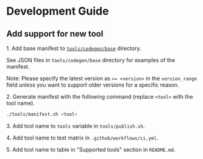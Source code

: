 # Development Guide

## Add support for new tool

1\. Add base manifest to [`tools/codegen/base`](tools/codegen/base) directory.

See JSON files in `tools/codegen/base` directory for examples of the manifest.

Note: Please specify the latest version as `>= <version>` in the `version_range` field unless you want to support older versions for a specific reason.

2\. Generate manifest with the following command (replace `<tool>` with the tool name).

```sh
./tools/manifest.sh <tool>
```

3\. Add tool name to `tools` variable in `tools/publish.sh`.

4\. Add tool name to test matrix in `.github/workflows/ci.yml`.

5\. Add tool name to table in "Supported tools" section in `README.md`.
